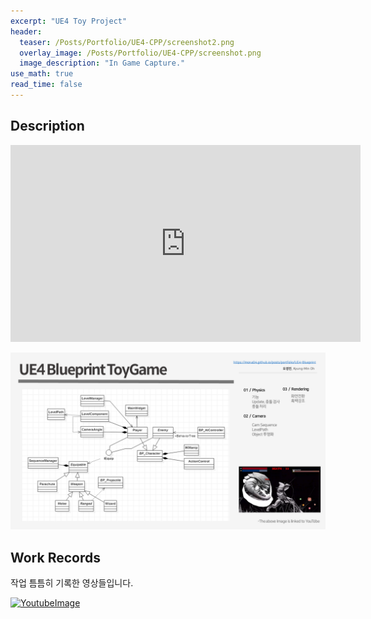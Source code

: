```yaml
---
excerpt: "UE4 Toy Project"
header:
  teaser: /Posts/Portfolio/UE4-CPP/screenshot2.png
  overlay_image: /Posts/Portfolio/UE4-CPP/screenshot.png
  image_description: "In Game Capture."
use_math: true
read_time: false
---
```


## Description

<iframe width="560" height="315" src="https://www.youtube.com/embed/JRfWu9h_htM" frameborder="0" allowfullscreen></iframe>

<br/>

[![Technical Documentation](/Posts/Portfolio/UE4-Blueprint/TechDoc.png)](/Posts/Portfolio/UE4-CPP/TechDoc.pdf)


## Work Records

작업 틈틈히 기록한 영상들입니다.

[![YoutubeImage](https://img.youtube.com/vi/hBbNriy6ni0/0.jpg)](https://youtu.be/hBbNriy6ni0)